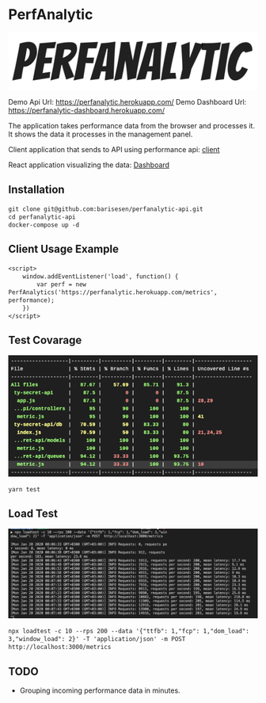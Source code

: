 # PerfAnalytic
<p align="center"><a href="#" target="_blank" rel="noopener noreferrer">
<img width="550" src="https://github.com/barisesen/perfanalytic-api/raw/master/doc/logo.png"></a></p>

Demo Api Url: https://perfanalytic.herokuapp.com/
Demo Dashboard Url: https://perfanalytic-dashboard.herokuapp.com/

The application takes performance data from the browser and processes it. It shows the data it processes in the management panel.


Client application that sends to API using performance api: [client]()

React application visualizing the data: [Dashboard](https://github.com/barisesen/perfanalytic-dashboard)

## Installation
```
git clone git@github.com:barisesen/perfanalytic-api.git
cd perfanalytic-api 
docker-compose up -d
```

## Client Usage Example
```
<script>
    window.addEventListener('load', function() {
        var perf = new PerfAnalytics('https://perfanalytic.herokuapp.com/metrics', performance);
    })
</script>
```

## Test Covarage
![](/doc/covarage.png)
```
yarn test
```
## Load Test
![](/doc/loadtest.png)
```
npx loadtest -c 10 --rps 200 --data '{"ttfb": 1,"fcp": 1,"dom_load": 3,"window_load": 2}' -T 'application/json' -m POST  http://localhost:3000/metrics
```
## TODO
* Grouping incoming performance data in minutes.
